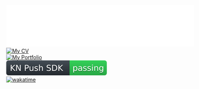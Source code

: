 [![header](https://raw.githubusercontent.com/clonomaer/clonomaer/refs/heads/master/header.svg)](https://github.com/kavenegar)  
[![My CV](https://github.com/clonomaer/cv/actions/workflows/latex.yml/badge.svg)](https://github.com/clonomaer/cv/releases)  
[![My Portfolio](https://github.com/clonomaer/clonomaer.github.io/actions/workflows/svelte.yaml/badge.svg)](https://leilynn.link)  
[![KN Push SDK](https://raw.githubusercontent.com/clonomaer/clonomaer/refs/heads/master/kn-push-badge.svg)](https://kavenegar.com/services/webpush)  
[![wakatime](https://wakatime.com/badge/user/5e4f5ed0-dd2e-4204-b88b-ee84d3aad996.svg)](https://wakatime.com/@5e4f5ed0-dd2e-4204-b88b-ee84d3aad996)
